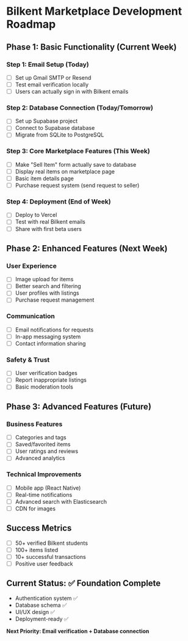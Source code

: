 # Bilkent Marketplace Development Roadmap

## Phase 1: Basic Functionality (Current Week)

### Step 1: Email Setup (Today)
- [ ] Set up Gmail SMTP or Resend
- [ ] Test email verification locally
- [ ] Users can actually sign in with Bilkent emails

### Step 2: Database Connection (Today/Tomorrow)
- [ ] Set up Supabase project
- [ ] Connect to Supabase database
- [ ] Migrate from SQLite to PostgreSQL

### Step 3: Core Marketplace Features (This Week)
- [ ] Make "Sell Item" form actually save to database
- [ ] Display real items on marketplace page
- [ ] Basic item details page
- [ ] Purchase request system (send request to seller)

### Step 4: Deployment (End of Week)
- [ ] Deploy to Vercel
- [ ] Test with real Bilkent emails
- [ ] Share with first beta users

## Phase 2: Enhanced Features (Next Week)

### User Experience
- [ ] Image upload for items
- [ ] Better search and filtering
- [ ] User profiles with listings
- [ ] Purchase request management

### Communication
- [ ] Email notifications for requests
- [ ] In-app messaging system
- [ ] Contact information sharing

### Safety & Trust
- [ ] User verification badges
- [ ] Report inappropriate listings
- [ ] Basic moderation tools

## Phase 3: Advanced Features (Future)

### Business Features
- [ ] Categories and tags
- [ ] Saved/favorited items
- [ ] User ratings and reviews
- [ ] Advanced analytics

### Technical Improvements
- [ ] Mobile app (React Native)
- [ ] Real-time notifications
- [ ] Advanced search with Elasticsearch
- [ ] CDN for images

## Success Metrics
- [ ] 50+ verified Bilkent students
- [ ] 100+ items listed
- [ ] 10+ successful transactions
- [ ] Positive user feedback

## Current Status: ✅ Foundation Complete
- Authentication system ✅
- Database schema ✅  
- UI/UX design ✅
- Deployment-ready ✅

**Next Priority: Email verification + Database connection**
